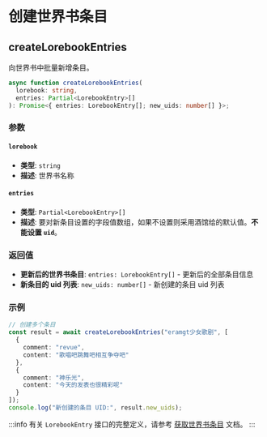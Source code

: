 # 创建世界书条目

<CustomTOC />

## createLorebookEntries

向世界书中批量新增条目。

```typescript
async function createLorebookEntries(
  lorebook: string,
  entries: Partial<LorebookEntry>[]
): Promise<{ entries: LorebookEntry[]; new_uids: number[] }>;
```

### 参数

#### `lorebook`

- **类型**: `string`
- **描述**: 世界书名称

#### `entries`

- **类型**: `Partial<LorebookEntry>[]`
- **描述**: 要对新条目设置的字段值数组，如果不设置则采用酒馆给的默认值。**不能设置 `uid`**。

### 返回值

- **更新后的世界书条目**: `entries: LorebookEntry[]` - 更新后的全部条目信息
- **新条目的 uid 列表**: `new_uids: number[]` - 新创建的条目 uid 列表

### 示例

```typescript
// 创建多个条目
const result = await createLorebookEntries("eramgt少女歌剧", [
  {
    comment: "revue",
    content: "歌唱吧跳舞吧相互争夺吧"
  },
  {
    comment: "神乐光",
    content: "今天的发表也很精彩呢"
  }
]);
console.log("新创建的条目 UID:", result.new_uids);
```

:::info
有关 `LorebookEntry` 接口的完整定义，请参考 [获取世界书条目](./获取世界书条目.md#getlorebookentries) 文档。
::: 